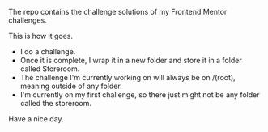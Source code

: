 The repo contains the challenge solutions of my Frontend Mentor challenges. 

This is how it goes. 

- I do a challenge.
- Once it is complete, I wrap it in a new folder and store it in a folder called Storeroom.
- The challenge I'm currently working on will always be on /(root), meaning outside of any folder.
- I'm currently on my first challenge, so there just might not be any folder called the storeroom.

Have a nice day.
